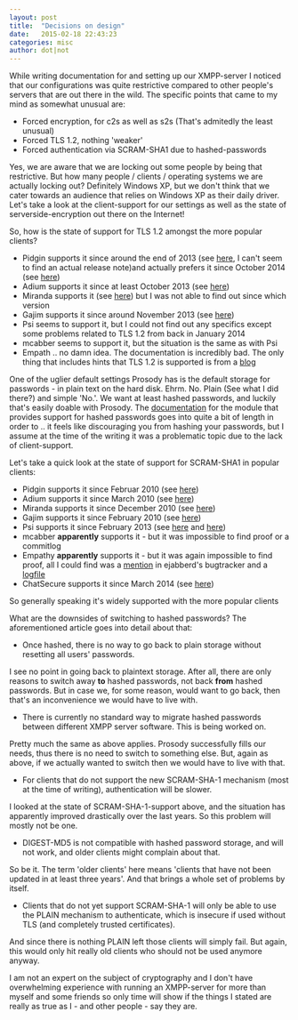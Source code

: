 ```yaml
---
layout: post
title:  "Decisions on design"
date:   2015-02-18 22:43:23
categories: misc
author: dot|not
---
```

While writing documentation for and setting up our XMPP-server I noticed that
our configurations was quite restrictive compared to other people's servers
that are out there in the wild. The specific points that came to my mind as
somewhat unusual are:

* Forced encryption, for c2s as well as s2s (That's admitedly the least unusual)
* Forced TLS 1.2, nothing 'weaker'
* Forced authentication via SCRAM-SHA1 due to hashed-passwords

Yes, we are aware that we are locking out some people by being that
restrictive. But how many people / clients / operating systems we are actually
locking out? Definitely Windows XP, but we don't think that we cater towards an
audience that relies on Windows XP as their daily driver. Let's take a look at
the client-support for our settings as well as the state of
serverside-encryption out there on the Internet!

So, how is the state of support for TLS 1.2 amongst the more popular clients?

* Pidgin supports it since around the end of 2013 (see [here](https://developer.pidgin.im/ticket/15744), I can't seem to find an actual release note)and actually prefers it since October 2014 (see [here](https://developer.pidgin.im/wiki/ChangeLog))
* Adium supports it since at least October 2013 (see [here](https://trac.adium.im/wiki/AdiumVersionHistory))
* Miranda supports it (see [here](http://miranda-im.de/mediawiki/index.php?title=SSL)) but I was not able to find out since which version
* Gajim supports it since around November 2013 (see [here](https://python-nbxmpp.gajim.org/ticket/8))
* Psi seems to support it, but I could not find out any specifics except some problems related to TLS 1.2 from back in January 2014
* mcabber seems to support it, but the situation is the same as with Psi
* Empath .. no damn idea. The documentation is incredibly bad. The only thing that includes hints that TLS 1.2 is supported is from a [blog](https://blog.thijsalkema.de/me/blog//blog/2013/09/02/the-state-of-tls-on-xmpp-3/)

One of the uglier default settings Prosody has is the default storage for
passwords - in plain text on the hard disk. Ehrm. No. Plain (See what I did
there?) and simple 'No.'. We want at least hashed passwords, and luckily that's
easily doable with Prosody. The
[documentation](http://prosody.im/doc/plain_or_hashed) for the module that
provides support for hashed passwords goes into quite a bit of length in order
to .. it feels like discouraging you from hashing your passwords, but I assume
at the time of the writing it was a problematic topic due to the lack of
client-support.


Let's take a quick look at the state of support for SCRAM-SHA1 in popular clients:

* Pidgin supports it since Februar 2010 (see [here](https://developer.pidgin.im/wiki/FullChangeLog))
* Adium supports it since March 2010 (see [here](https://pidgin.im/pipermail/commits/2010-March/016759.html))
* Miranda supports it since December 2010 (see [here](https://code.google.com/p/miranda/source/list?num=25&start=13218))
* Gajim supports it since February 2010 (see [here](https://trac.gajim.org/changeset/2593c6a02d88))
* Psi supports it since February 2013 (see [here](https://github.com/tfar/psi-soc2010/commits/sasl-scram) and [here](https://github.com/tfar/iris-gsoc2010/commits/sasl-scram))
* mcabber **apparently** supports it - but it was impossible to find proof or a commitlog
* Empathy **apparently** supports it - but it was again impossible to find proof, all I could find was a [mention](https://support.process-one.net/browse/EJAB-1196) in ejabberd's bugtracker and a [logfile](http://bokomoko.de/~rd/telepathy/All-05-10-12_23-42-27.log)
* ChatSecure supports it since March 2014 (see [here](https://github.com/robbiehanson/XMPPFramework/commit/6a6c326314c46e2f72b847204142e7fe8af74079))

So generally speaking it's widely supported with the more popular clients

What are the downsides of switching to hashed passwords? The aforementioned
article goes into detail about that:

* Once hashed, there is no way to go back to plain storage without
resetting all users' passwords.

I see no point in going back to plaintext storage. After all, there are only
reasons to switch away **to** hashed passwords, not back **from** hashed
passwords. But in case we, for some reason, would want to go back, then that's
an inconvenience we would have to live with.

* There is currently no standard way to migrate hashed passwords
between different XMPP server software. This is being worked on.

Pretty much the same as above applies. Prosody successfully fills our needs,
thus there is no need to switch to something else. But, again as above, if we
actually wanted to switch then we would have to live with that.

* For clients that do not support the new SCRAM-SHA-1 mechanism
(most at the time of writing), authentication will be slower.

I looked at the state of SCRAM-SHA-1-support above, and the situation has
apparently improved drastically over the last years. So this problem will
mostly not be one.

* DIGEST-MD5 is not compatible with hashed password storage, and
will not work, and older clients might complain about that.

So be it. The term 'older clients' here means 'clients that have not been
updated in at least three years'. And that brings a whole set of problems by
itself.

* Clients that do not yet support SCRAM-SHA-1 will only be able to use the
PLAIN mechanism to authenticate, which is insecure if used without TLS (and
completely trusted certificates).

And since there is nothing PLAIN left those clients will simply fail. But
again, this would only hit really old clients who should not be used anymore
anyway.

I am not an expert on the subject of cryptography and I don't have overwhelming
experience with running an XMPP-server for more than myself and some friends so
only time will show if the things I stated are really as true as I - and other
people - say they are.


